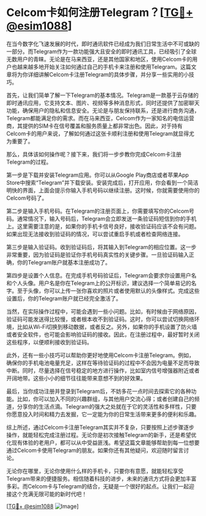 # Celcom卡如何注册Telegram？[[TG💪+ @esim1088](https://t.me/s/esim1088)]

在当今数字化飞速发展的时代，即时通讯软件已经成为我们日常生活中不可或缺的一部分。而Telegram作为一款功能强大且安全的即时通讯工具，已经吸引了全球无数用户的青睐。无论是在马来西亚，还是其他国家和地区，使用Celcom卡的用户也越来越多地开始关注如何通过自己的手机卡来注册和使用Telegram。这篇文章将为你详细讲解Celcom卡注册Telegram的具体步骤，并分享一些实用的小技巧。

首先，让我们简单了解一下Telegram的基本情况。Telegram是一款基于云存储的即时通讯应用，它支持文本、图片、视频等多种消息形式，同时还提供了加密聊天功能，确保用户的隐私和信息安全。无论是与朋友保持联系，还是进行商务沟通，Telegram都能满足你的需求。而在马来西亚，Celcom作为一家知名的电信运营商，其提供的SIM卡在信号覆盖和服务质量上都非常出色。因此，对于持有Celcom卡的用户来说，了解如何通过这张卡顺利注册和使用Telegram就显得尤为重要了。

那么，具体该如何操作呢？接下来，我们将一步步教你完成Celcom卡注册Telegram的过程。

第一步是下载并安装Telegram应用。你可以从Google Play商店或者苹果App Store中搜索“Telegram”并下载安装。安装完成后，打开应用，你会看到一个简洁明快的界面，上面会提示你输入手机号码以继续注册。这时候，你就需要使用你的Celcom号码了。

第二步是输入手机号码。在Telegram的注册页面上，你需要填写你的Celcom号码。通常情况下，输入号码后，Telegram会立即发送一条验证码短信到你的手机上。这里需要注意的是，如果你的手机卡信号良好，接收验证码应该不会有问题。如果出现无法接收到验证码的情况，可以尝试重启手机或者检查网络连接。

第三步是输入验证码。收到验证码后，将其输入到Telegram的相应位置。这一步非常重要，因为验证码是验证你手机号码真实性的关键步骤。一旦验证码输入正确，你的Telegram账户就基本注册成功了。

第四步是设置个人信息。在完成手机号码验证后，Telegram会要求你设置用户名和个人头像。用户名是你在Telegram上的公开标识，建议选择一个简单易记的名字。至于头像，你可以上传一张你喜欢的照片或者使用默认的头像样式。完成这些设置后，你的Telegram账户就已经完全激活了。

当然，在实际操作过程中，可能会遇到一些小问题。比如，有时候由于网络原因，验证码可能发送得比较慢，或者根本收不到验证码。这时，你可以尝试切换网络环境，比如从Wi-Fi切换到移动数据，或者反之。另外，如果你的手机设置了防火墙或者安全软件，也可能会影响验证码的接收。因此，在注册过程中，最好暂时关闭这些程序，以便顺利接收到验证码。

此外，还有一些小技巧可以帮助你更好地使用Celcom卡注册Telegram。例如，确保你的手机电池电量充足，这样在等待验证码的过程中不会因为电量不足而导致中断。同时，尽量选择在信号稳定的地方进行操作，比如室内信号增强器附近或者开阔地带。这些小小的细节往往能带来意想不到的好效果。

最后，当你成功注册并登录到Telegram后，不妨多花一点时间去探索它的各种功能。比如，你可以加入不同的兴趣群组，与其他用户交流心得；或者创建自己的频道，分享你的生活点滴。Telegram的强大之处就在于它的灵活性和多样性，只要你愿意投入时间和精力去发掘，它一定能为你的日常生活带来更多的便利和乐趣。

综上所述，通过Celcom卡注册Telegram其实并不复杂，只要按照上述步骤逐步操作，就能轻松完成注册过程。无论你是初次接触Telegram的新手，还是希望优化现有体验的老用户，都可以从中受益匪浅。希望这篇文章能够帮助到每一位想要通过Celcom卡使用Telegram的朋友。如果你还有其他疑问，欢迎随时留言讨论。

无论你在哪里，无论你使用什么样的手机卡，只要你有意愿，就能轻松享受Telegram带来的便捷服务。相信随着科技的进步，未来的通讯方式将会更加丰富多彩。而Celcom卡与Telegram的结合，无疑是一个很好的起点。让我们一起迎接这个充满无限可能的新时代吧！

[[TG💪+ @esim1088](https://t.me/s/esim1088) ![Image](https://i.postimg.cc/4NQfJmqS/Snipaste-2025-05-13-00-14-12.png)]